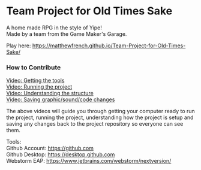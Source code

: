 # Team Project for Old Times Sake
A home made RPG in the style of Yipe!  
Made by a team from the Game Maker's Garage.

Play here: https://matthewfrench.github.io/Team-Project-for-Old-Times-Sake/

### How to Contribute
[Video: Getting the tools]()  
[Video: Running the project]()  
[Video: Understanding the structure]()  
[Video: Saving graphic/sound/code changes]()

The above videos will guide you through getting your computer ready to run the project, running the project, understanding how the project is setup and saving any changes back to the project repository so everyone can see them.

Tools:  
Github Account: https://github.com  
Github Desktop: https://desktop.github.com  
Webstorm EAP: https://www.jetbrains.com/webstorm/nextversion/ 
